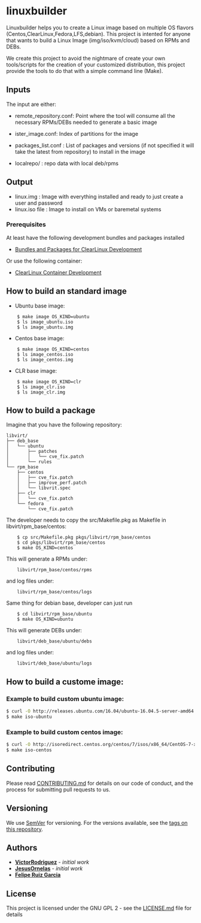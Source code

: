 # linuxbuilder

Linuxbuilder helps you to create a Linux image based on multiple OS flavors
(Centos,ClearLinux,Fedora,LFS,debian).
This project is intented for anyone that wants
to build a Linux Image (img/iso/kvm/cloud) based on RPMs and DEBs. 

We create this project to avoid the nightmare of create your own tools/scripts
for the creation of your customized distribution,
this project provide the tools to do that
with a simple command line (Make).

## Inputs

The input are either: 

* remote_repository.conf: Point where the tool will consume all the
  necessary RPMs/DEBs needed to generate a basic image

* ister_image.conf: Index of partitions for the image

* packages_list.conf : List of packages and versions (if not specified it will
  take the latest from repository) to install in the image

* localrepo/ : repo data with local deb/rpms

## Output

* linux.img : Image with everything installed and ready to just create a user
  and password 
* linux.iso file : Image to install on VMs or baremetal systems


### Prerequisites

At least have the following development bundles and packages installed

*	[Bundles and Packages for ClearLinux Development](
github.com/clearlinux/clr-bundles/blob/master/bundles/os-clr-on-clr)


Or use the following container:
*	[ClearLinux Container Development](https://hub.docker.com/_/clearlinux/)


<TBD>


## How to build an standard image

* Ubuntu base image:

```
    $ make image OS_KIND=ubuntu
    $ ls image_ubuntu.iso
    $ ls image_ubuntu.img
```

* Centos base image:

```
    $ make image OS_KIND=centos
    $ ls image_centos.iso
    $ ls image_centos.img
```
* CLR base image:

```
    $ make image OS_KIND=clr
    $ ls image_clr.iso
    $ ls image_clr.img
```


## How to build a package

Imagine that you have the following repository: 

```
libvirt/
├── deb_base
│   └── ubuntu
│       ├── patches
│       │   └── cve_fix.patch
│       └── rules
└── rpm_base
    ├── centos
    │   ├── cve_fix.patch
    │   ├── improve_perf.patch
    │   └── libvrit.spec
    ├── clr
    │   └── cve_fix.patch
    └── fedora
        └── cve_fix.patch

```

The developer needs to copy the src/Makefile.pkg
as Makefile in libvirt/rpm_base/centos:

```
    $ cp src/Makefile.pkg pkgs/libvirt/rpm_base/centos
    $ cd pkgs/libvirt/rpm_base/centos
    $ make OS_KIND=centos
```
This will generate a RPMs under:

```
    libvirt/rpm_base/centos/rpms 
```

and log files under:

```
    libvirt/rpm_base/centos/logs
```

Same thing for debian base, developer can just run 

```
    $ cd libvirt/rpm_base/ubuntu
    $ make OS_KIND=ubuntu
```
This will generate DEBs under:

```
    libvirt/deb_base/ubuntu/debs
```

and log files under:

```
    libvirt/deb_base/ubuntu/logs
```

## How to build a custome image:

### Example to build custom ubuntu image:
```bash cp $YOUR_DEBS DEBS
$ curl -O http://releases.ubuntu.com/16.04/ubuntu-16.04.5-server-amd64.iso
$ make iso-ubuntu
```

### Example to build custom centos image:
```bash cp $YOUR_RPMS RPMS
$ curl -O http://isoredirect.centos.org/centos/7/isos/x86_64/CentOS-7-x86_64-Minimal-1804.iso
$ make iso-centos
````
## Contributing

Please read
[CONTRIBUTING.md](https://gist.github.com/PurpleBooth/b24679402957c63ec426)
for details on our code of conduct,
and the process for submitting pull requests to us.

## Versioning

We use [SemVer](http://semver.org/) for versioning.
For the versions available, see the
[tags on this repository](github.com/VictorRodriguez/linuxbuilder/tags).

## Authors

* **[VictorRodriguez](https://github.com/VictorRodriguez)** - *initial work*
* **[JesusOrnelas](https://github.com/chuyd)** - *initial work*
* **[Felipe Ruiz Garcia](https://github.com/FelipeRuizGarcia)**

## License

This project is licensed under the GNU GPL 2 - see the [LICENSE.md](LICENSE.md) file for details

